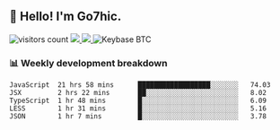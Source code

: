 ## 👋 Hello! I'm Go7hic.

 ![visitors count](https://visitors-by-url-pls-dont-use-this-in-your-repo.vercel.app/Go7hic-github-readme)
 <a href="https://twitter.com/Go7hic">
    <img src="https://img.shields.io/badge/-@Go7hic-1ca0f1?style=flat-square&labelColor=1ca0f1&logo=twitter&logoColor=white&link=https://twitter.com/Go7hic">
   <a/>
   <a href="mailto:gtfx0209@gmail.com">
    <img src="https://img.shields.io/badge/-gtfx0209@gmail.com-c14438?style=flat-square&logo=Gmail&logoColor=white&link=mailto:gtfx0209@gmail.com">
   <a/>
    ![Keybase BTC](https://img.shields.io/keybase/btc/Go7hic)
 <!--
🔭 I’m currently working
🌱 I’m currently learning
💬 Ask me about 
📫 How to reach me: 
⚡ Fun fact: 
-->
 <!--
![My Github Stats](https://github-readme-stats.vercel.app/api?username=Go7hic&show_icons=true&count_private=true)

-->

### 📊 Weekly development breakdown
<!--START_SECTION:waka-->
```text
JavaScript  21 hrs 58 mins      ██████████████████░░░░░░░   74.03 
JSX         2 hrs 22 mins       ██░░░░░░░░░░░░░░░░░░░░░░░   8.02 
TypeScript  1 hr 48 mins        █░░░░░░░░░░░░░░░░░░░░░░░░   6.09 
LESS        1 hr 31 mins        █░░░░░░░░░░░░░░░░░░░░░░░░   5.16 
JSON        1 hr 7 mins         █░░░░░░░░░░░░░░░░░░░░░░░░   3.78
```
<!--END_SECTION:waka-->

